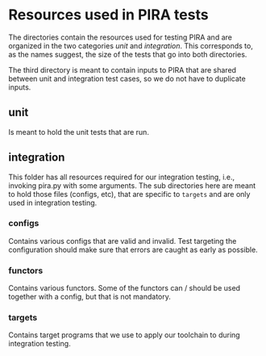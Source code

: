 # Resources used in PIRA tests

The directories contain the resources used for testing PIRA and are organized in the two categories *unit* and *integration*.
This corresponds to, as the names suggest, the size of the tests that go into both directories.

The third directory is meant to contain inputs to PIRA that are shared between unit and integration test cases, so we do not have to duplicate inputs.

## unit

Is meant to hold the unit tests that are run.

## integration

This folder has all resources required for our integration testing, i.e., invoking pira.py with some arguments.
The sub directories here are meant to hold those files (configs, etc), that are specific to ```targets``` and are only used in integration testing.

### configs

Contains various configs that are valid and invalid.
Test targeting the configuration should make sure that errors are caught as early as possible.

### functors

Contains various functors.
Some of the functors can / should be used together with a config, but that is not mandatory.

### targets

Contains target programs that we use to apply our toolchain to during integration testing.
